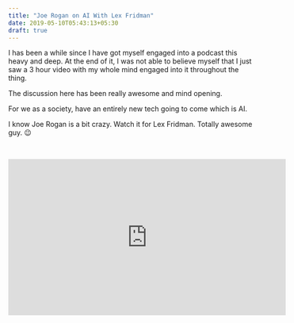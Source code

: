 ```yaml
---
title: "Joe Rogan on AI With Lex Fridman"
date: 2019-05-10T05:43:13+05:30
draft: true
---
```


I has been a while since I have got myself engaged into a podcast this heavy and deep. At the end of it, I was not able to believe myself that I just saw a 3 hour video with my whole mind engaged into it throughout the thing.

The discussion here has been really awesome and mind opening.

For we as a society, have an entirely new tech going to come which is AI.

I know Joe Rogan is a bit crazy. Watch it for Lex Fridman. Totally awesome guy. :wink:

&nbsp;

<iframe width="560" height="315" src="https://www.youtube.com/embed/ikMmkHzlTpk" frameborder="0" allow="accelerometer; autoplay; encrypted-media; gyroscope; picture-in-picture" allowfullscreen></iframe>

